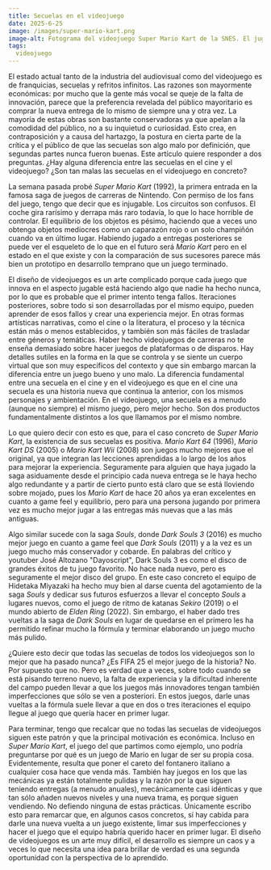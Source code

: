 ```yaml
---
title: Secuelas en el videojuego
date: 2025-6-25
image: /images/super-mario-kart.png
image-alt: Fotograma del videojuego Super Mario Kart de la SNES. El jugador controla a Mario y va en último lugar. Parece que la carrera acaba de empezar porque se ve a los 8 corredores en la pantalla. Lo que se ve del circuito es una carretera rodeada de arena que gira hacia la izquierda, un fondo verde con montañas y un cielo soleado.
tags:
  videojuego
---
```

El estado actual tanto de la industria del audiovisual como del videojuego es de franquicias, secuelas y refritos infinitos. Las razones son mayormente económicas: por mucho que la gente más vocal se queje de la falta de innovación, parece que la preferencia revelada del público mayoritario es comprar la nueva entrega de lo mismo de siempre una y otra vez. La mayoría de estas obras son bastante conservadoras ya que apelan a la comodidad del público, no a su inquietud o curiosidad. Esto crea, en contraposición y a causa del hartazgo, la postura en cierta parte de la crítica y el público de que las secuelas son algo malo por definición, que segundas partes nunca fueron buenas. Este artículo quiere responder a dos preguntas. ¿Hay alguna diferencia entre las secuelas en el cine y el videojuego? ¿Son tan malas las secuelas en el videojuego en concreto?

La semana pasada probé _Super Mario Kart_ (1992), la primera entrada en la famosa saga de juegos de carreras de Nintendo. Con permiso de los fans del juego, tengo que decir que es injugable. Los circuitos son confusos. El coche gira rarísimo y derrapa más raro todavía, lo que lo hace horrible de controlar. El equilibrio de los objetos es pésimo, haciendo que a veces uno obtenga objetos mediocres como un caparazón rojo o un solo champiñón cuando va en último lugar. Habiendo jugado a entregas posteriores se puede ver el esqueleto de lo que en el futuro será _Mario Kart_ pero en el estado en el que existe y con la comparación de sus sucesores parece más bien un prototipo en desarrollo temprano que un juego terminado.

El diseño de videojuegos es un arte complicado porque cada juego que innova en el aspecto jugable está haciendo algo que nadie ha hecho nunca, por lo que es probable que el primer intento tenga fallos. Iteraciones posteriores, sobre todo si son desarrolladas por el mismo equipo, pueden aprender de esos fallos y crear una experiencia mejor. En otras formas artísticas narrativas, como el cine o la literatura, el proceso y la técnica están más o menos establecidos, y también son más fáciles de trasladar entre géneros y temáticas. Haber hecho videojuegos de carreras no te enseña demasiado sobre hacer juegos de plataformas o de disparos. Hay detalles sutiles en la forma en la que se controla y se siente un cuerpo virtual que son muy específicos del contexto y que sin embargo marcan la diferencia entre un juego bueno y uno malo. La diferencia fundamental entre una secuela en el cine y en el videojuego es que en el cine una secuela es una historia nueva que continua la anterior, con los mismos personajes y ambientación. En el videojuego, una secuela es a menudo (aunque no siempre) el mismo juego, pero mejor hecho. Son dos productos fundamentalmente distintos a los que llamamos por el mismo nombre.

Lo que quiero decir con esto es que, para el caso concreto de _Super Mario Kart_, la existencia de sus secuelas es positiva. _Mario Kart 64_ (1996), _Mario Kart DS_ (2005) o _Mario Kart Wii_ (2008) son juegos mucho mejores que el original, ya que integran las lecciones aprendidas a lo largo de los años para mejorar la experiencia. Seguramente para alguien que haya jugado la saga asiduamente desde el principio cada nueva entrega se le haya hecho algo redundante y a partir de cierto punto está claro que se está lloviendo sobre mojado, pues los _Mario Kart_ de hace 20 años ya eran excelentes en cuanto a game feel y equilibrio, pero para una persona jugando por primera vez es mucho mejor jugar a las entregas más nuevas que a las más antiguas.

Algo similar sucede con la saga _Souls_, donde _Dark Souls 3_ (2016) es mucho mejor juego en cuanto a game feel que _Dark Souls_ (2011) y a la vez es un juego mucho más conservador y cobarde. En palabras del crítico y youtuber José Altozano "Dayoscript", Dark Souls 3 es como el disco de grandes éxitos de tu juego favorito. No hace nada nuevo, pero es seguramente el mejor disco del grupo. En este caso concreto el equipo de Hidetaka Miyazaki ha hecho muy bien al darse cuenta del agotamiento de la saga _Souls_ y dedicar sus futuros esfuerzos a llevar el concepto _Souls_ a lugares nuevos, como el juego de ritmo de katanas _Sekiro_ (2019) o el mundo abierto de _Elden Ring_ (2022). Sin embargo, el haber dado tres vueltas a la saga de _Dark Souls_ en lugar de quedarse en el primero les ha permitido refinar mucho la fórmula y terminar elaborando un juego mucho más pulido.

¿Quiere esto decir que todas las secuelas de todos los videojuegos son lo mejor que ha pasado nunca? ¿Es FIFA 25 el mejor juego de la historia? No. Por supuesto que no. Pero es verdad que a veces, sobre todo cuando se está pisando terreno nuevo, la falta de experiencia y la dificultad inherente del campo pueden llevar a que los juegos más innovadores tengan también imperfecciones que sólo se ven a posteriori. En estos juegos, darle unas vueltas a la fórmula suele llevar a que en dos o tres iteraciones el equipo llegue al juego que quería hacer en primer lugar.

Para terminar, tengo que recalcar que no todas las secuelas de videojuegos siguen este patrón y que la principal motivación es económica. Incluso en _Super Mario Kart_, el juego del que partimos como ejemplo, uno podría preguntarse por qué es un juego de Mario en lugar de ser su propia cosa. Evidentemente, resulta que poner el careto del fontanero italiano a cualquier cosa hace que venda más. También hay juegos en los que las mecánicas ya están totalmente pulidas y la razón por la que siguen teniendo entregas (a menudo anuales), mecánicamente casi idénticas y que tan sólo añaden nuevos niveles y una nueva trama, es porque siguen vendiendo. No defiendo ninguna de estas prácticas. Únicamente escribo esto para remarcar que, en algunos casos concretos, sí hay cabida para darle una nueva vuelta a un juego existente, limar sus imperfecciones y hacer el juego que el equipo habría querido hacer en primer lugar. El diseño de videojuegos es un arte muy difícil, el desarrollo es siempre un caos y a veces lo que necesita una idea para brillar de verdad es una segunda oportunidad con la perspectiva de lo aprendido.
